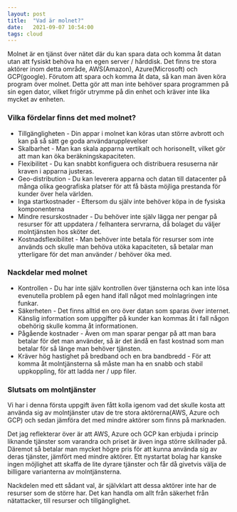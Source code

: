 ```yaml
---
layout: post
title:  "Vad är molnet?"
date:   2021-09-07 10:54:00
tags: cloud
---
```




Molnet är en tjänst över nätet där du kan spara data och komma åt datan utan att fysiskt behöva ha en egen server / hårddisk. Det finns tre stora aktörer inom detta område, AWS(Amazon), Azure(Microsoft) och GCP(google).
Förutom att spara och komma åt data, så kan man även köra program över molnet. Detta gör att man inte behöver spara programmen på sin egen dator, vilket frigör utrymme på din enhet och kräver inte lika mycket av enheten.

### Vilka fördelar finns det med molnet?

* Tillgängligheten - Din appar i molnet kan köras utan större avbrott och kan på så sätt ge goda användarupplevelser
* Skalbarhet - Man kan skala apparna vertikalt och horisonellt, vilket gör att man kan öka beräkningskapaciteten. 
* Flexibilitet - Du kan snabbt konfiguera och distribuera resuserna när kraven i apparna justeras.
* Geo-distribution - Du kan leverera apparna och datan till datacenter på många olika geografiska platser för att få bästa möjliga prestanda för kunder över hela världen. 
* Inga startkostnader - Eftersom du själv inte behöver köpa in de fysiska komponenterna
* Mindre resurskostnader - Du behöver inte själv lägga ner pengar på resurser för att uppdatera / felhantera servrarna, då bolaget du väljer molntjänsten hos sköter det. 
* Kostnadsflexibilitet - Man behöver inte betala för resurser som inte används och skulle man behöva utöka kapaciteten, så betalar man ytterligare för det man använder / behöver öka med. 

 
### Nackdelar med molnet 

* Kontrollen - Du har inte själv kontrollen över tjänsterna och kan inte lösa evenutella problem på egen hand ifall något med molnlagringen inte funkar. 
* Säkerheten - Det finns alltid en oro över datan som sparas över internet. Känslig information som uppgifter på kunder kan kommas åt i fall någon obehörig skulle komma åt informationen. 
* Pågående kostnader - Även om man sparar pengar på att man bara betalar för det man använder, så är det ändå en fast kostnad som man betalar för så länge man behöver tjänsten. 
* Kräver hög hastighet på bredband och en bra bandbredd - För att komma åt molntjänsterna så måste man ha en snabb och stabil uppkoppling, för att ladda ner / upp filer.

### Slutsats om molntjänster

Vi har i denna första uppgift även fått kolla igenom vad det skulle kosta att använda sig av molntjänster utav de tre stora aktörerna(AWS, Azure och GCP) och sedan jämföra det med mindre aktörer som finns på marknaden.

Det jag reflekterar över är att AWS, Azure och GCP kan erbjuda i princip liknande tjänster som varandra och priset är även inga större skillnader på. Däremot så betalar man mycket högre pris för att kunna använda sig av deras tjänster, jämfört med mindre aktörer. Ett nystartat bolag har kanske ingen möjlighet att skaffa de lite dyrare tjänster och får då givetvis välja de billigare varianterna av molntjänsterna. 

Nackdelen med ett sådant val, är självklart att dessa aktörer inte har de resurser som de större har. Det kan handla om allt från säkerhet från nätattacker, till resurser och tillgänglighet. 










